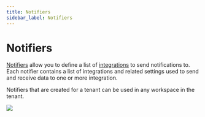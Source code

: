 ```yaml
---
title: Notifiers
sidebar_label: Notifiers
---
```


# Notifiers

[Notifiers](/pipes/docs/workspaces/notifiers) allow you to define a list of  [integrations](/pipes/docs/integrations/) to send notifications to.  Each notifier contains a list of integrations and related settings used to send and receive data to one or more integration.

Notifiers that are created for a tenant can be used in any workspace in the tenant.


![](/images/docs/pipes/tenant_notifiers.png)
